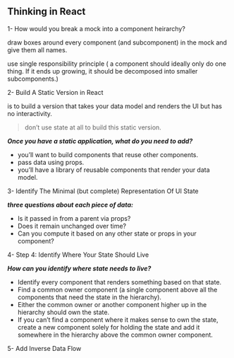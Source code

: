## Thinking in React

1- How would you break a mock into a component heirarchy?

draw boxes around every component (and subcomponent) in the mock and give them all names.

use single responsibility principle ( a component should ideally only do one thing. If it ends up growing, it should be decomposed into smaller subcomponents.)

2- Build A Static Version in React

is to build a version that takes your data model and renders the UI but has no interactivity.
> don’t use state at all to build this static version.

***Once you have a static application, what do you need to add?***

- you’ll want to build components that reuse other components.
- pass data using props.
- you’ll have a library of reusable components that render your data model.


3-  Identify The Minimal (but complete) Representation Of UI State

***three questions about each piece of data:***

- Is it passed in from a parent via props?
- Does it remain unchanged over time?
- Can you compute it based on any other state or props in your component?

4- Step 4: Identify Where Your State Should Live

***How can you identify where state needs to live?***
- Identify every component that renders something based on that state.
- Find a common owner component (a single component above all the components that need the state in the hierarchy).
- Either the common owner or another component higher up in the hierarchy should own the state.
- If you can’t find a component where it makes sense to own the state, create a new component solely for holding the state
and add it somewhere in the hierarchy above the common owner component.

5- Add Inverse Data Flow







